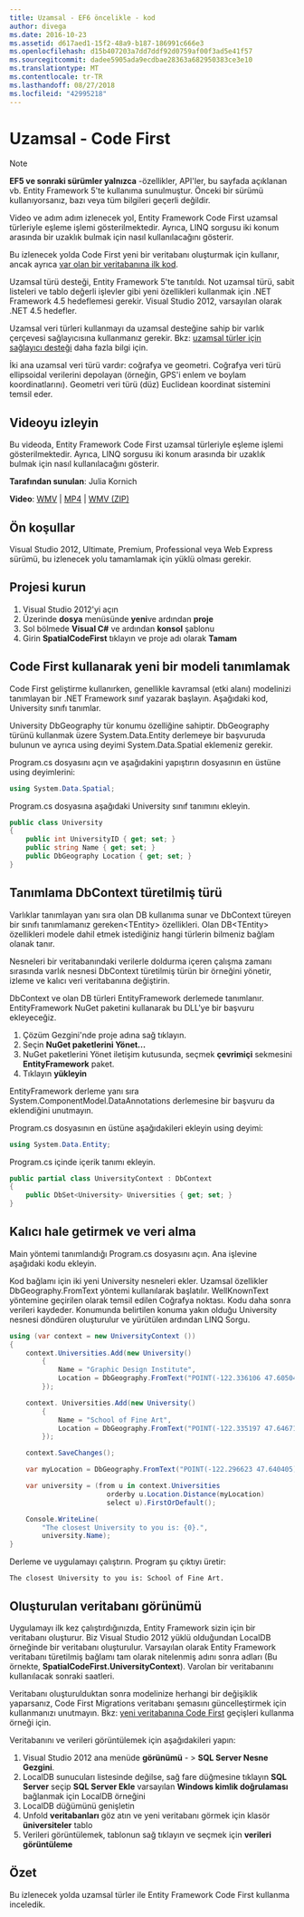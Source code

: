 ```yaml
---
title: Uzamsal - EF6 öncelikle - kod
author: divega
ms.date: 2016-10-23
ms.assetid: d617aed1-15f2-48a9-b187-186991c666e3
ms.openlocfilehash: d15b407203a7dd7ddf92d0759af00f3ad5e41f57
ms.sourcegitcommit: dadee5905ada9ecdbae28363a682950383ce3e10
ms.translationtype: MT
ms.contentlocale: tr-TR
ms.lasthandoff: 08/27/2018
ms.locfileid: "42995218"
---
```

# <a name="spatial---code-first"></a>Uzamsal - Code First
> [!NOTE]
> **EF5 ve sonraki sürümler yalnızca** -özellikler, API'ler, bu sayfada açıklanan vb. Entity Framework 5'te kullanıma sunulmuştur. Önceki bir sürümü kullanıyorsanız, bazı veya tüm bilgileri geçerli değildir.

Video ve adım adım izlenecek yol, Entity Framework Code First uzamsal türleriyle eşleme işlemi gösterilmektedir. Ayrıca, LINQ sorgusu iki konum arasında bir uzaklık bulmak için nasıl kullanılacağını gösterir.

Bu izlenecek yolda Code First yeni bir veritabanı oluşturmak için kullanır, ancak ayrıca [var olan bir veritabanına ilk kod](~/ef6/modeling/code-first/workflows/existing-database.md).

Uzamsal türü desteği, Entity Framework 5'te tanıtıldı. Not uzamsal türü, sabit listeleri ve tablo değerli işlevler gibi yeni özellikleri kullanmak için .NET Framework 4.5 hedeflemesi gerekir. Visual Studio 2012, varsayılan olarak .NET 4.5 hedefler.

Uzamsal veri türleri kullanmayı da uzamsal desteğine sahip bir varlık çerçevesi sağlayıcısına kullanmanız gerekir. Bkz: [uzamsal türler için sağlayıcı desteği](~/ef6/fundamentals/providers/spatial-support.md) daha fazla bilgi için.

İki ana uzamsal veri türü vardır: coğrafya ve geometri. Coğrafya veri türü ellipsoidal verilerini depolayan (örneğin, GPS'i enlem ve boylam koordinatlarını). Geometri veri türü (düz) Euclidean koordinat sistemini temsil eder.

## <a name="watch-the-video"></a>Videoyu izleyin
Bu videoda, Entity Framework Code First uzamsal türleriyle eşleme işlemi gösterilmektedir. Ayrıca, LINQ sorgusu iki konum arasında bir uzaklık bulmak için nasıl kullanılacağını gösterir.

**Tarafından sunulan**: Julia Kornich

**Video**: [WMV](http://download.microsoft.com/download/9/1/3/913EA17E-6F97-41D8-A4FE-805A0D83D26A/HDI-ITPro-MSDN-winvideo-spatialwithcodefirst.wmv) | [MP4](http://download.microsoft.com/download/9/1/3/913EA17E-6F97-41D8-A4FE-805A0D83D26A/HDI-ITPro-MSDN-mp4video-spatialwithcodefirst.m4v) | [WMV (ZIP)](http://download.microsoft.com/download/9/1/3/913EA17E-6F97-41D8-A4FE-805A0D83D26A/HDI-ITPro-MSDN-winvideo-spatialwithcodefirst.zip)

## <a name="pre-requisites"></a>Ön koşullar

Visual Studio 2012, Ultimate, Premium, Professional veya Web Express sürümü, bu izlenecek yolu tamamlamak için yüklü olması gerekir.

## <a name="set-up-the-project"></a>Projesi kurun

1.  Visual Studio 2012'yi açın
2.  Üzerinde **dosya** menüsünde **yeni**ve ardından **proje**
3.  Sol bölmede **Visual C\#** ve ardından **konsol** şablonu
4.  Girin **SpatialCodeFirst** tıklayın ve proje adı olarak **Tamam**

## <a name="define-a-new-model-using-code-first"></a>Code First kullanarak yeni bir modeli tanımlamak

Code First geliştirme kullanırken, genellikle kavramsal (etki alanı) modelinizi tanımlayan bir .NET Framework sınıf yazarak başlayın. Aşağıdaki kod, University sınıfı tanımlar.

University DbGeography tür konumu özelliğine sahiptir. DbGeography türünü kullanmak üzere System.Data.Entity derlemeye bir başvuruda bulunun ve ayrıca using deyimi System.Data.Spatial eklemeniz gerekir.

Program.cs dosyasını açın ve aşağıdakini yapıştırın dosyasının en üstüne using deyimlerini:

``` csharp
using System.Data.Spatial;
```

Program.cs dosyasına aşağıdaki University sınıf tanımını ekleyin.

``` csharp
public class University  
{
    public int UniversityID { get; set; }
    public string Name { get; set; }
    public DbGeography Location { get; set; }
}
```

## <a name="define-the-dbcontext-derived-type"></a>Tanımlama DbContext türetilmiş türü

Varlıklar tanımlayan yanı sıra olan DB kullanıma sunar ve DbContext türeyen bir sınıfı tanımlamanız gereken&lt;TEntity&gt; özellikleri. Olan DB&lt;TEntity&gt; özellikleri modele dahil etmek istediğiniz hangi türlerin bilmeniz bağlam olanak tanır.

Nesneleri bir veritabanındaki verilerle doldurma içeren çalışma zamanı sırasında varlık nesnesi DbContext türetilmiş türün bir örneğini yönetir, izleme ve kalıcı veri veritabanına değiştirin.

DbContext ve olan DB türleri EntityFramework derlemede tanımlanır. EntityFramework NuGet paketini kullanarak bu DLL'ye bir başvuru ekleyeceğiz.

1.  Çözüm Gezgini'nde proje adına sağ tıklayın.
2.  Seçin **NuGet paketlerini Yönet...**
3.  NuGet paketlerini Yönet iletişim kutusunda, seçmek **çevrimiçi** sekmesini **EntityFramework** paket.
4.  Tıklayın **yükleyin**

EntityFramework derleme yanı sıra System.ComponentModel.DataAnnotations derlemesine bir başvuru da eklendiğini unutmayın.

Program.cs dosyasının en üstüne aşağıdakileri ekleyin using deyimi:

``` csharp
using System.Data.Entity;
```

Program.cs içinde içerik tanımı ekleyin. 

``` csharp
public partial class UniversityContext : DbContext
{
    public DbSet<University> Universities { get; set; }
}
```

## <a name="persist-and-retrieve-data"></a>Kalıcı hale getirmek ve veri alma

Main yöntemi tanımlandığı Program.cs dosyasını açın. Ana işlevine aşağıdaki kodu ekleyin.

Kod bağlamı için iki yeni University nesneleri ekler. Uzamsal özellikler DbGeography.FromText yöntemi kullanılarak başlatılır. WellKnownText yöntemine geçirilen olarak temsil edilen Coğrafya noktası. Kodu daha sonra verileri kaydeder. Konumunda belirtilen konuma yakın olduğu University nesnesi döndüren oluşturulur ve yürütülen ardından LINQ Sorgu.

``` csharp
using (var context = new UniversityContext ())
{
    context.Universities.Add(new University()
        {
            Name = "Graphic Design Institute",
            Location = DbGeography.FromText("POINT(-122.336106 47.605049)"),
        });

    context. Universities.Add(new University()
        {
            Name = "School of Fine Art",
            Location = DbGeography.FromText("POINT(-122.335197 47.646711)"),
        });

    context.SaveChanges();

    var myLocation = DbGeography.FromText("POINT(-122.296623 47.640405)");

    var university = (from u in context.Universities
                        orderby u.Location.Distance(myLocation)
                        select u).FirstOrDefault();

    Console.WriteLine(
        "The closest University to you is: {0}.",
        university.Name);
}
```

Derleme ve uygulamayı çalıştırın. Program şu çıktıyı üretir:

```
The closest University to you is: School of Fine Art.
```

## <a name="view-the-generated-database"></a>Oluşturulan veritabanı görünümü

Uygulamayı ilk kez çalıştırdığınızda, Entity Framework sizin için bir veritabanı oluşturur. Biz Visual Studio 2012 yüklü olduğundan LocalDB örneğinde bir veritabanı oluşturulur. Varsayılan olarak Entity Framework veritabanı türetilmiş bağlamı tam olarak nitelenmiş adını sonra adları (Bu örnekte, **SpatialCodeFirst.UniversityContext**). Varolan bir veritabanını kullanılacak sonraki saatleri.  

Veritabanı oluşturulduktan sonra modelinize herhangi bir değişiklik yaparsanız, Code First Migrations veritabanı şemasını güncelleştirmek için kullanmanızı unutmayın. Bkz: [yeni veritabanına Code First](~/ef6/modeling/code-first/workflows/new-database.md) geçişleri kullanma örneği için.

Veritabanını ve verileri görüntülemek için aşağıdakileri yapın:

1.  Visual Studio 2012 ana menüde **görünümü**  - &gt; **SQL Server Nesne Gezgini**.
2.  LocalDB sunucuları listesinde değilse, sağ fare düğmesine tıklayın **SQL Server** seçip **SQL Server Ekle** varsayılan **Windows kimlik doğrulaması** bağlanmak için LocalDB örneğini
3.  LocalDB düğümünü genişletin
4.  Unfold **veritabanları** göz atın ve yeni veritabanı görmek için klasör **üniversiteler** tablo
5.  Verileri görüntülemek, tablonun sağ tıklayın ve seçmek için **verileri görüntüleme**

## <a name="summary"></a>Özet

Bu izlenecek yolda uzamsal türler ile Entity Framework Code First kullanma inceledik. 
